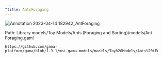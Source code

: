 ```yaml
---
^title: AntsForaging
---
```


![Annotation 2023-04-14 182942_AntForaging](https://user-images.githubusercontent.com/4437331/232246890-ccfdf174-cc27-41dd-bede-9eba26ad7a31.png)

Path: Library models/Toy Models/Ants (Foraging and Sorting)/models/Ant Foraging.gaml


```gaml reference
https://github.com/gama-platform/gama/blob/1.9.1/msi.gama.models/models/Toy%20Models/Ants%20(Foraging%20and%20Sorting)/models/Ant%20Foraging.gaml
```





